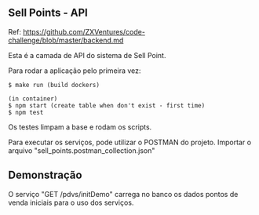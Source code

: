 ## Sell Points - API

Ref: https://github.com/ZXVentures/code-challenge/blob/master/backend.md

Esta é a camada de API do sistema de Sell Point. 

Para rodar a aplicação pelo primeira vez: 

```
$ make run (build dockers)

(in container)
$ npm start (create table when don't exist - first time)
$ npm test 
```

Os testes limpam a base e rodam os scripts.



Para executar os serviços, pode utilizar o POSTMAN do projeto. 
Importar o arquivo "sell_points.postman_collection.json"

## Demonstração

O serviço "GET /pdvs/initDemo" carrega no banco os dados pontos de venda iniciais para o uso dos serviços.